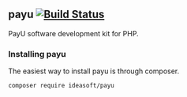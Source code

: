 ## payu [![Build Status](https://travis-ci.org/IdeasoftLabs/payu.svg?branch=master)](https://travis-ci.org/IdeasoftLabs/payu)
PayU software development kit for PHP.

### Installing payu
The easiest way to install payu is through composer.
```bash
composer require ideasoft/payu
```